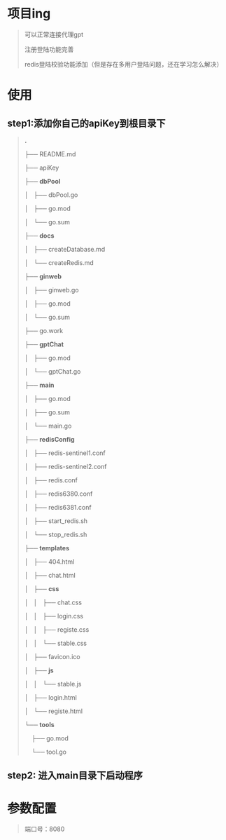 # 项目ing

> 可以正常连接代理gpt
> 
> 注册登陆功能完善
> 
> redis登陆校验功能添加（但是存在多用户登陆问题，还在学习怎么解决）

# 使用

## step1:添加你自己的apiKey到根目录下

> **.**
> 
> ├── README.md
> 
> ├── apiKey
> 
> ├── **dbPool**
> 
> │   ├── dbPool.go
> 
> │   ├── go.mod
> 
> │   └── go.sum
> 
> ├── **docs**
> 
> │   ├── createDatabase.md
> 
> │   └── createRedis.md
> 
> ├── **ginweb**
> 
> │   ├── ginweb.go
> 
> │   ├── go.mod
> 
> │   └── go.sum
> 
> ├── go.work
> 
> ├── **gptChat**
> 
> │   ├── go.mod
> 
> │   └── gptChat.go
> 
> ├── **main**
> 
> │   ├── go.mod
> 
> │   ├── go.sum
> 
> │   └── main.go
> 
> ├── **redisConfig**
> 
> │   ├── redis-sentinel1.conf
> 
> │   ├── redis-sentinel2.conf
> 
> │   ├── redis.conf
> 
> │   ├── redis6380.conf
> 
> │   ├── redis6381.conf
> 
> │   ├── start_redis.sh
> 
> │   └── stop_redis.sh
> 
> ├── **templates**
> 
> │   ├── 404.html
> 
> │   ├── chat.html
> 
> │   ├── **css**
> 
> │   │   ├── chat.css
> 
> │   │   ├── login.css
> 
> │   │   ├── registe.css
> 
> │   │   └── stable.css
> 
> │   ├── favicon.ico
> 
> │   ├── **js**
> 
> │   │   └── stable.js
> 
> │   ├── login.html
> 
> │   └── registe.html
> 
> └── **tools**
> 
>     ├── go.mod
> 
>     └── tool.go

## step2: 进入main目录下启动程序

# 参数配置

> 端口号：8080
